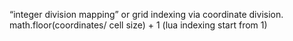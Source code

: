 “integer division mapping” or grid indexing via coordinate division.
	math.floor(coordinates/ cell size) + 1 (lua indexing start from 1)

